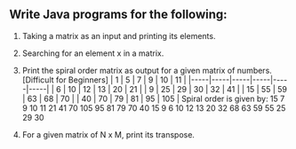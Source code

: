 ## Write Java programs for the following:

1. Taking a matrix as an input and printing its elements.
2. Searching for an element x in a matrix.
3. Print the spiral order matrix as output for a given matrix of numbers. [Difficult for Beginners]
    |  1  |  5  |  7  |  9  | 10  | 11  |
    |-----|-----|-----|-----|-----|-----|
    |  6  | 10  | 12  | 13  | 20  | 21  |
    |  9  | 25  | 29  | 30  | 32  | 41  |
    | 15  | 55  | 59  | 63  | 68  | 70  |
    | 40  | 70  | 79  | 81  | 95  | 105 |
Spiral order is given by: 15 7 9 10 11 21 41 70 105 95 81 79 70 40 15 9 6 10 12 13 20 32 68 63 59 55 25 29 30

4. For a given matrix of N x M, print its transpose.
